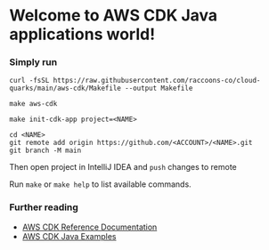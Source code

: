 # Welcome to AWS CDK Java applications world!

### Simply run
```` 
curl -fsSL https://raw.githubusercontent.com/raccoons-co/cloud-quarks/main/aws-cdk/Makefile --output Makefile
````
````
make aws-cdk
````
````
make init-cdk-app project=<NAME>
````
````
cd <NAME>
git remote add origin https://github.com/<ACCOUNT>/<NAME>.git
git branch -M main
````
Then open project in IntelliJ IDEA and `push` changes to remote

Run `make` or `make help` to list available commands.

### Further reading
- [AWS CDK Reference Documentation](https://docs.aws.amazon.com/cdk/api/v2/)
- [AWS CDK Java Examples](https://github.com/aws-samples/aws-cdk-examples/tree/master/java)
